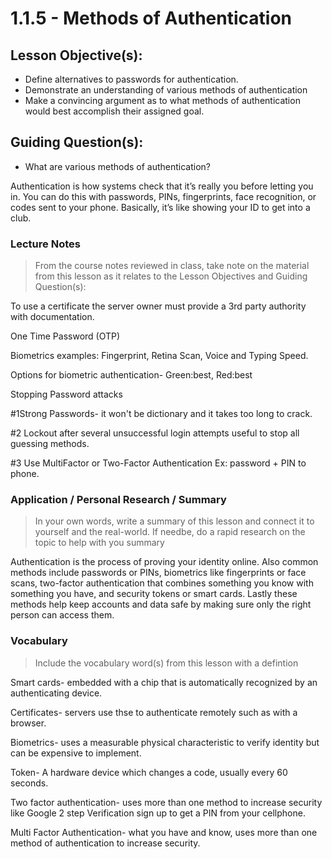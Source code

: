# 1.1.5 - Methods of Authentication

## Lesson Objective(s):
- Define alternatives to passwords for authentication.
- Demonstrate an understanding of various methods of authentication
- Make a convincing argument as to what methods of authentication would best accomplish their
assigned goal.

## Guiding Question(s):
- What are various methods of authentication?

Authentication is how systems check that it’s really you before letting you in. You can do this with passwords, PINs, fingerprints, face recognition, or codes sent to your phone. Basically, it’s like showing your ID to get into a club.


### Lecture Notes
> From the course notes reviewed in class, take note on the material from this lesson as it relates to the Lesson Objectives and Guiding Question(s):

To use a certificate the server owner must provide a 3rd party authority with documentation.

One Time Password (OTP)

Biometrics examples: Fingerprint, Retina Scan, Voice and Typing Speed. 

Options for biometric authentication- Green:best, Red:best

Stopping Password attacks 

#1Strong Passwords- it won't be dictionary and it takes too long to crack.

#2 Lockout after several unsuccessful login attempts useful to stop all guessing methods.

#3 Use MultiFactor or Two-Factor Authentication 
Ex: password + PIN to phone.

### Application / Personal Research / Summary
> In your own words, write a summary of this lesson and connect it to yourself and the real-world. If needbe, do a rapid research on the topic to help with you summary

Authentication is the process of proving your identity online. Also common methods include passwords or PINs, biometrics like fingerprints or face scans, two-factor authentication that combines something you know with something you have, and security tokens or smart cards. Lastly these methods help keep accounts and data safe by making sure only the right person can access them.

### Vocabulary
> Include the vocabulary word(s) from this lesson with a defintion

Smart cards- embedded with a chip that is automatically recognized by an authenticating device.

Certificates- servers use thse to authenticate remotely such as with a browser. 

Biometrics- uses a measurable physical characteristic to verify identity but can be expensive to implement.

Token- A hardware device which changes a code, usually every 60 seconds.

Two factor authentication- uses more than one method to increase security like Google 2 step Verification sign up to get a PIN from your cellphone.

Multi Factor Authentication- what you have and know, uses more than one method of authentication to increase security.

